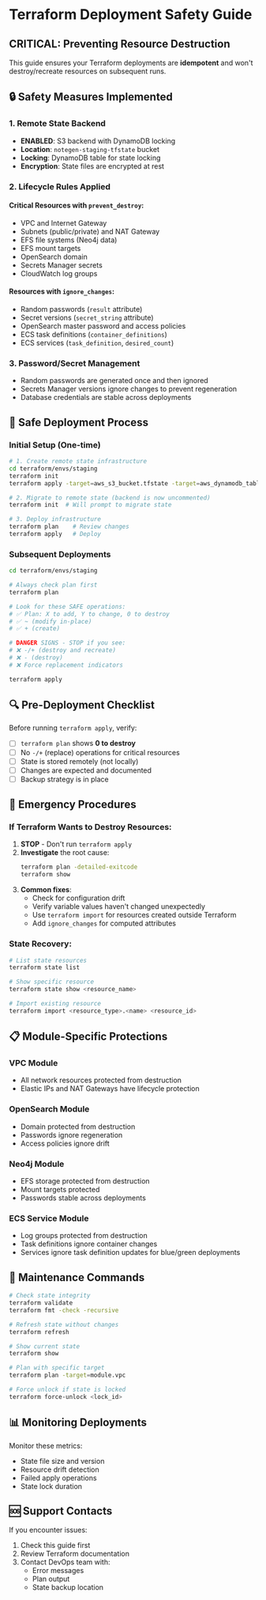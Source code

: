 # Terraform Deployment Safety Guide

## CRITICAL: Preventing Resource Destruction

This guide ensures your Terraform deployments are **idempotent** and won't destroy/recreate resources on subsequent runs.

## 🔒 Safety Measures Implemented

### 1. Remote State Backend
- **ENABLED**: S3 backend with DynamoDB locking
- **Location**: `notegen-staging-tfstate` bucket
- **Locking**: DynamoDB table for state locking
- **Encryption**: State files are encrypted at rest

### 2. Lifecycle Rules Applied

#### Critical Resources with `prevent_destroy`:
- VPC and Internet Gateway
- Subnets (public/private) and NAT Gateway
- EFS file systems (Neo4j data)
- EFS mount targets
- OpenSearch domain
- Secrets Manager secrets
- CloudWatch log groups

#### Resources with `ignore_changes`:
- Random passwords (`result` attribute)
- Secret versions (`secret_string` attribute)  
- OpenSearch master password and access policies
- ECS task definitions (`container_definitions`)
- ECS services (`task_definition`, `desired_count`)

### 3. Password/Secret Management
- Random passwords are generated once and then ignored
- Secrets Manager versions ignore changes to prevent regeneration
- Database credentials are stable across deployments

## 🚀 Safe Deployment Process

### Initial Setup (One-time)
```bash
# 1. Create remote state infrastructure
cd terraform/envs/staging
terraform init
terraform apply -target=aws_s3_bucket.tfstate -target=aws_dynamodb_table.tfstate_lock

# 2. Migrate to remote state (backend is now uncommented)
terraform init  # Will prompt to migrate state

# 3. Deploy infrastructure
terraform plan    # Review changes
terraform apply   # Deploy
```

### Subsequent Deployments
```bash
cd terraform/envs/staging

# Always check plan first
terraform plan

# Look for these SAFE operations:
# ✅ Plan: X to add, Y to change, 0 to destroy
# ✅ ~ (modify in-place)
# ✅ + (create)

# DANGER SIGNS - STOP if you see:
# ❌ -/+ (destroy and recreate)
# ❌ - (destroy)
# ❌ Force replacement indicators

terraform apply
```

## 🔍 Pre-Deployment Checklist

Before running `terraform apply`, verify:

- [ ] `terraform plan` shows **0 to destroy**
- [ ] No `-/+` (replace) operations for critical resources
- [ ] State is stored remotely (not locally)
- [ ] Changes are expected and documented
- [ ] Backup strategy is in place

## 🚨 Emergency Procedures

### If Terraform Wants to Destroy Resources:

1. **STOP** - Don't run `terraform apply`
2. **Investigate** the root cause:
   ```bash
   terraform plan -detailed-exitcode
   terraform show
   ```
3. **Common fixes**:
   - Check for configuration drift
   - Verify variable values haven't changed unexpectedly
   - Use `terraform import` for resources created outside Terraform
   - Add `ignore_changes` for computed attributes

### State Recovery:
```bash
# List state resources
terraform state list

# Show specific resource
terraform state show <resource_name>

# Import existing resource
terraform import <resource_type>.<name> <resource_id>
```

## 📋 Module-Specific Protections

### VPC Module
- All network resources protected from destruction
- Elastic IPs and NAT Gateways have lifecycle protection

### OpenSearch Module  
- Domain protected from destruction
- Passwords ignore regeneration
- Access policies ignore drift

### Neo4j Module
- EFS storage protected from destruction
- Mount targets protected
- Passwords stable across deployments

### ECS Service Module
- Log groups protected from destruction
- Task definitions ignore container changes
- Services ignore task definition updates for blue/green deployments

## 🔧 Maintenance Commands

```bash
# Check state integrity
terraform validate
terraform fmt -check -recursive

# Refresh state without changes
terraform refresh

# Show current state
terraform show

# Plan with specific target
terraform plan -target=module.vpc

# Force unlock if state is locked
terraform force-unlock <lock_id>
```

## 📊 Monitoring Deployments

Monitor these metrics:
- State file size and version
- Resource drift detection
- Failed apply operations
- State lock duration

## 🆘 Support Contacts

If you encounter issues:
1. Check this guide first
2. Review Terraform documentation
3. Contact DevOps team with:
   - Error messages
   - Plan output
   - State backup location 
